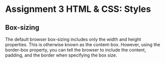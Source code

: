 # Assignment 3 HTML & CSS: Styles
## Box-sizing

The default browser box-sizing includes only the width and height properties. This is otherwise known as the content-box. However, using the border-box property, you can tell the browser to include the content, padding, and the border when specifying the box size.